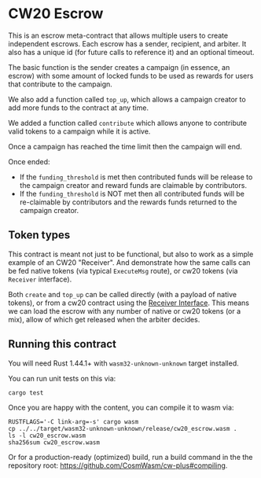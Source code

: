 # CW20 Escrow

This is an escrow meta-contract that allows multiple users to
create independent escrows. Each escrow has a sender, recipient,
and arbiter. It also has a unique id (for future calls to reference it)
and an optional timeout.

The basic function is the sender creates a campaign (in essence, an escrow) with some 
amount of locked funds to be used as rewards for users that contribute to the campaign.

We also add a function called `top_up`, which allows a campaign creator to add more
funds to the contract at any time.

We added a function called `contribute` which allows anyone to contribute valid tokens to 
a campaign while it is active.

Once a campaign has reached the time limit then the campaign will end.

Once ended: 
- If the `funding_threshold` is met then contributed funds will be release to the campaign creator and reward funds are claimable by contributors.
- If the `funding_threshold` is NOT met then all contributed funds will be re-claimable by contributors and the rewards funds returned to the campaign creator.
 

## Token types

This contract is meant not just to be functional, but also to work as a simple
example of an CW20 "Receiver". And demonstrate how the same calls can be fed
native tokens (via typical `ExecuteMsg` route), or cw20 tokens (via `Receiver` interface).

Both `create` and `top_up` can be called directly (with a payload of native tokens),
or from a cw20 contract using the [Receiver Interface](../../packages/cw20/README.md#receiver).
This means we can load the escrow with any number of native or cw20 tokens (or a mix),
allow of which get released when the arbiter decides.

## Running this contract

You will need Rust 1.44.1+ with `wasm32-unknown-unknown` target installed.

You can run unit tests on this via: 

`cargo test`

Once you are happy with the content, you can compile it to wasm via:

```
RUSTFLAGS='-C link-arg=-s' cargo wasm
cp ../../target/wasm32-unknown-unknown/release/cw20_escrow.wasm .
ls -l cw20_escrow.wasm
sha256sum cw20_escrow.wasm
```

Or for a production-ready (optimized) build, run a build command in the
the repository root: https://github.com/CosmWasm/cw-plus#compiling.
